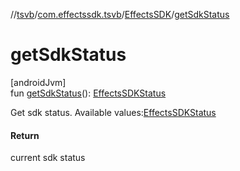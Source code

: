 //[tsvb](../../../index.md)/[com.effectssdk.tsvb](../index.md)/[EffectsSDK](index.md)/[getSdkStatus](get-sdk-status.md)

# getSdkStatus

[androidJvm]\
fun [getSdkStatus](get-sdk-status.md)(): [EffectsSDKStatus](../-effects-s-d-k-status/index.md)

Get sdk status. Available values:[EffectsSDKStatus](../-effects-s-d-k-status/index.md)

#### Return

current sdk status
